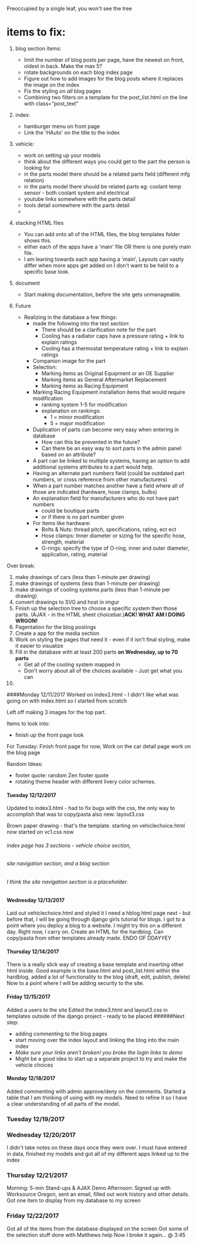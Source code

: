 Preoccupied by a single leaf, you won't see the tree

# items to fix:
1) blog section items:
    - limit the number of blog posts per page, have the newest on front, oldest in back. Make the max 5?
    - rotate backgrounds on each blog index page
    - Figure out how to add images for the blog posts where it replaces the image on the index
    - Fix the styling on *all* blog pages
    - Combining two filters on a template for the post_list.html on the line with class="post_text"
    
2) index:
    - hamburger menu on front page
    - Link the 'HAuto' on the title to the index

3) vehicle:
    - work on setting up your models
    - think about the different ways you could get to the part the person is looking for
    - in the parts model there should be a related parts field (different mfg relation)
    - in the parts model there should be related parts eg: coolant temp sensor - both coolant system and electrical
    - youtube links somewhere with the parts detail
    - tools detail somewhere with the parts detail
    - 
    
4) stacking HTML files
    - You can add onto all of the HTML files, the blog templates folder shows this. 
    - either each of the apps have a 'main' file OR there is one purely main file.
    - I am leaning towards each app having a 'main', Layouts can vastly differ when more apps get added on
        I don't want to be held to a specific base look.
    
5) document
    - Start making documentation, before the site gets unmanageable.
    
6) Future
    - Realizing in the database a few things:
        - made the following into the text section:
            - There should be a clarification note for the part
            - Cooling has a radiator caps have a pressure rating + link to explain ratings
            - Cooling has a thermostat temperature rating + link to explain ratings
        - Companion image for the part
        - Selection: 
            - Marking items as Original Equipment or an OE Supplier
            - Marking items as General Aftermarket Replacement
            - Marking items as Racing Equipment
        - Marking Racing Equipment installation items that would require modification
            - ranking system 1-5 for modification 
            - explanation on rankings:
                - 1 = minor modification
                - 5 = major modification
        - Duplication of parts can become very easy when entering in database
            - How can this be prevented in the future?
            - Can there be an easy way to sort parts in the admin panel based on an attribute?
        - A part can be linked to multiple systems, having an option to add additional systems attributes to a part would help.
        - Having an alternate part numbers field (could be outdated part numbers, or cross reference from other manufacturers)  
        - When a part number matches another have a field where all of those are indicated (hardware, hose clamps, bulbs)   
        - An explanation field for manufacturers who do not have part numbers
            - could be boutique parts
            - or if there is no part number given
        - For items like hardware:
            - Bolts & Nuts: thread pitch, specifications, rating, ect ect
            - Hose clamps: Inner diameter or sizing for the specific hose, strength, material
            - O-rings: specify the type of O-ring, inner and outer diameter, application, rating, material    


Over break:

1) make drawings of cars (less than 1-minute per drawing)
2) make drawings of systems (less than 1-minute per drawing)
3) make drawings of cooling systems parts (less than 1-minute per drawing)
4) convert drawings to SVG and host in imgur
5) Finish up the selection tree to choose a specific system then those parts. (AJAX - in the HTML sheet choicebar.)**ACK! WHAT AM I DOING WRGON!**
6) Pagentation for the blog postings
7) Create a app for the media section
8) Work on styling the pages that need it - even if it isn't final styling, make it easier to visualize
9) Fill in the database with at least 200 parts **on Wednesday, up to 70 parts**
    - Get all of the cooling system mapped in
    - Don't worry about all of the choices available - Just get what you can
10)


####Monday 12/11/2017
Worked on index2.html - I didn't like what was going on with index.html so I started from scratch

Left off making 3 images for the top part. 

Items to look into:
- finish up the front page look

For Tuesday: 
Finish front page for now,
Work on the car detail page
work on the blog page



Random Ideas:
- footer quote: random Zen footer quote
- rotating theme header with different livery color schemes.

#### Tuesday 12/12/2017
Updated to index3.html - had to fix bugs with the css, 
the only way to accomplish that was to copy/pasta
also new: layout3.css

Brown paper drawing - that's the template.
starting on vehiclechoice.html now
started on vc1.css now

###### index page has 3 sections - vehicle choice section, 
###### site navigation section, and a blog section
###### I think the site navigation section is a placeholder.

#### Wednesday 12/13/2017
Laid out vehiclechoice.html and styled it
I need a hblog.html page next - but before that, 
I will be going through django girls tutorial for blogs.
I got to a point where you deploy a blog to a website. I might try this on a different day. Right now, I carry on.
Create an HTML for the hardblog. Can copy/pasta from other templates already made. 
ENDO OF DDAYYEY

#### Thursday 12/14/2017
There is a really slick way of creating a base template and inserting other html inside.
Good example is the base.html and post_list.html within the hardblog. 
added a lot of functionality to the blog (draft, edit, publish, delete)
Now to a point where I will be adding security to the site. 

#### Friday 12/15/2017
Added a users to the site
Edited the index3.html and layout3.css in templates outside of the django project - ready to be placed
######Next step: 
- adding commenting to the blog pages
- start moving over the index layout and linking the blog into the main index 
- *Make sure your links aren't broken! you broke the login links to demo*
- Might be a good idea to start up a separate project to try and make the vehicle choices

#### Monday 12/18/2017
Added commenting with admin approve/deny on the comments.
Started a table that I am thinking of using with my models. Need to refine it so I have a clear understanding of all 
    parts of the model.

### Tuesday 12/19/2017
### Wednesday 12/20/2017
I didn't take notes on these days once they were over.
I must have entered in data, finished my models and got all of my different apps linked up to the index

### Thursday 12/21/2017
Morning: 5-min Stand-ups & AJAX Demo
Afternoon: Signed up with Worksource Oregon, sent an email, filled out work history and other details.
Got one item to display from my database to my screen


### Friday 12/22/2017
Got all of the items from the database displayed on the screen
Got some of the selection stuff done with Matthews help
Now I broke it again... @ 3:45


